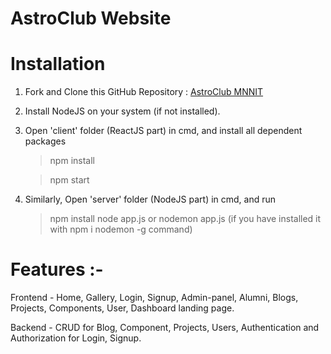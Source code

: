 # AstroClub Website

# Installation

1.  Fork and Clone this GitHub Repository : [AstroClub MNNIT](https://github.com/MNNIT-Robotics-Club-Official/Astro_Website)
2.  Install NodeJS on your system (if not installed).
3.  Open 'client' folder (ReactJS part) in cmd, and install all dependent packages

    > npm  install


    > npm start

4.  Similarly, Open 'server' folder (NodeJS part) in cmd, and run
    > npm install
    > node app.js or nodemon app.js (if you have installed it with npm i nodemon -g command)

# Features :-

Frontend - Home, Gallery, Login, Signup, Admin-panel, Alumni, Blogs, Projects, Components, User, Dashboard landing page.

Backend - CRUD for Blog, Component, Projects, Users, Authentication and Authorization for Login, Signup.

